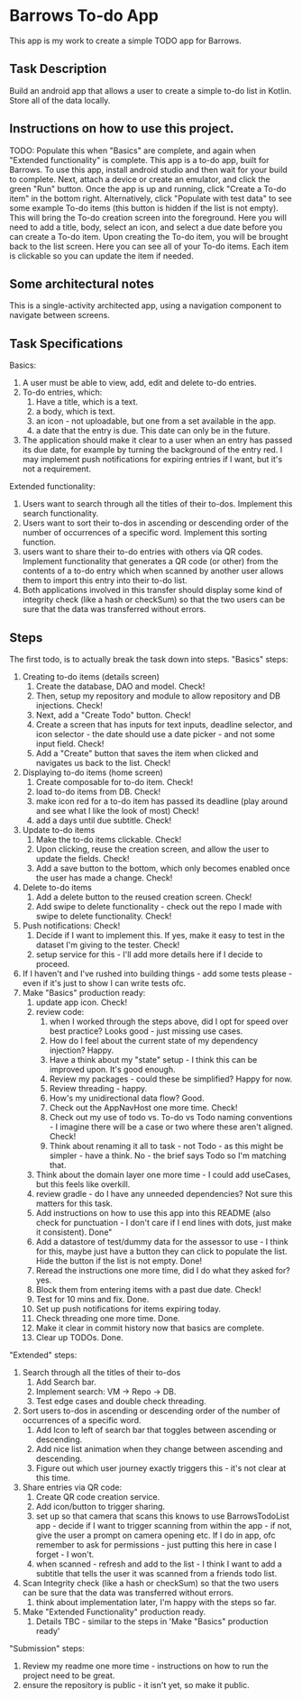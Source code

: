 # Barrows To-do App
This app is my work to create a simple TODO app for Barrows.

## Task Description
Build an android app that allows a user to create a simple to-do list in Kotlin.
Store all of the data locally.

## Instructions on how to use this project.
TODO: Populate this when "Basics" are complete, and again when "Extended functionality" is complete.
This app is a to-do app, built for Barrows.
To use this app, install android studio and then wait for your build to complete.
Next, attach a device or create an emulator, and click the green "Run" button.
Once the app is up and running, click "Create a To-do item" in the bottom right.
Alternatively, click "Populate with test data" to see some example To-do items (this button is hidden if the list is not empty).
This will bring the To-do creation screen into the foreground.
Here you will need to add a title, body, select an icon, and select a due date before you can create a To-do item.
Upon creating the To-do item, you will be brought back to the list screen. Here you can see all of your To-do items.
Each item is clickable so you can update the item if needed.

## Some architectural notes
This is a single-activity architected app, using a navigation component to navigate between screens.

## Task Specifications
Basics:
1. A user must be able to view, add, edit and delete to-do entries.
2. To-do entries, which:
   1. Have a title, which is a text.
   2. a body, which is text.
   3. an icon - not uploadable, but one from a set available in the app.
   4. a date that the entry is due. This date can only be in the future.
3. The application should make it clear to a user when an entry has passed its due date, for example by turning the background of the entry red.
I may implement push notifications for expiring entries if I want, but it's not a requirement.

Extended functionality:
1. Users want to search through all the titles of their to-dos. Implement this search functionality.
2. Users want to sort their to-dos in ascending or descending order of the number of occurrences of a specific word. Implement this sorting function.
3. users want to share their to-do entries with others via QR codes. Implement functionality that generates a QR code (or other) from the contents of a to-do entry which when scanned by another user allows them to import this entry into their to-do list.
4. Both applications involved in this transfer should display some kind of integrity check (like a hash or checkSum) so that the two users can be sure that the data was transferred without errors.

## Steps
The first todo, is to actually break the task down into steps.
"Basics" steps:
1. Creating to-do items (details screen)
   1. Create the database, DAO and model. Check!
   2. Then, setup my repository and module to allow repository and DB injections. Check!
   3. Next, add a "Create Todo" button. Check!
   4. Create a screen that has inputs for text inputs, deadline selector, and icon selector - the date should use a date picker - and not some input field. Check!
   5. Add a "Create" button that saves the item when clicked and navigates us back to the list. Check!
2. Displaying to-do items (home screen)
   1. Create composable for to-do item. Check!
   2. load to-do items from DB. Check! 
   3. make icon red for a to-do item has passed its deadline (play around and see what I like the look of most) Check!
   4. add a days until due subtitle. Check!
3. Update to-do items
   1. Make the to-do items clickable. Check!
   2. Upon clicking, reuse the creation screen, and allow the user to update the fields. Check!
   3. Add a save button to the bottom, which only becomes enabled once the user has made a change. Check!
4. Delete to-do items
   1. Add a delete button to the reused creation screen. Check!
   2. Add swipe to delete functionality - check out the repo I made with swipe to delete functionality. Check!
5. Push notifications: Check!
   1. Decide if I want to implement this. If yes, make it easy to test in the dataset I'm giving to the tester. Check!
   2. setup service for this - I'll add more details here if I decide to proceed.
6. If I haven't and I've rushed into building things - add some tests please - even if it's just to show I can write tests ofc.
7. Make "Basics" production ready:
   1. update app icon. Check!
   2. review code:
      1. when I worked through the steps above, did I opt for speed over best practice? Looks good - just missing use cases.
      2. How do I feel about the current state of my dependency injection? Happy.
      3. Have a think about my "state" setup - I think this can be improved upon. It's good enough.
      4. Review my packages - could these be simplified? Happy for now.
      5. Review threading - happy.
      6. How's my unidirectional data flow? Good.
      7. Check out the AppNavHost one more time. Check!
      8. Check out my use of todo vs. To-do vs Todo naming conventions - I imagine there will be a case or two where these aren't aligned. Check!
      9. Think about renaming it all to task - not Todo - as this might be simpler - have a think. No - the brief says Todo so I'm matching that.
   3. Think about the domain layer one more time - I could add useCases, but this feels like overkill.
   4. review gradle - do I have any unneeded dependencies? Not sure this matters for this task.
   5. Add instructions on how to use this app into this README (also check for punctuation - I don't care if I end lines with dots, just make it consistent). Done"
   6. Add a datastore of test/dummy data for the assessor to use - I think for this, maybe just have a button they can click to populate the list. Hide the button if the list is not empty. Done!
   7. Reread the instructions one more time, did I do what they asked for? yes.
   8. Block them from entering items with a past due date. Check!
   9. Test for 10 mins and fix. Done.
   10. Set up push notifications for items expiring today.
   11. Check threading one more time. Done.
   12. Make it clear in commit history now that basics are complete.
   13. Clear up TODOs. Done.

"Extended" steps:
1. Search through all the titles of their to-dos
   1. Add Search bar.
   2. Implement search: VM -> Repo -> DB.
   3. Test edge cases and double check threading.
2. Sort users to-dos in ascending or descending order of the number of occurrences of a specific word.
   1. Add Icon to left of search bar that toggles between ascending or descending.
   2. Add nice list animation when they change between ascending and descending.
   3. Figure out which user journey exactly triggers this - it's not clear at this time.
3. Share entries via QR code: 
   1. Create QR code creation service.
   2. Add icon/button to trigger sharing.
   3. set up so that camera that scans this knows to use BarrowsTodoList app - decide if I want to trigger scanning from within the app - if not, give the user a prompt on camera opening etc. If I do in app, ofc remember to ask for permissions - just putting this here in case I forget - I won't.
   4. when scanned - refresh and add to the list - I think I want to add a subtitle that tells the user it was scanned from a friends todo list.
4. Scan Integrity check (like a hash or checkSum) so that the two users can be sure that the data was transferred without errors.
   1. think about implementation later, I'm happy with the steps so far.
5. Make "Extended Functionality" production ready.
   1. Details TBC - similar to the steps in 'Make "Basics" production ready'

"Submission" steps:
1. Review my readme one more time - instructions on how to run the project need to be great.
2. ensure the repository is public - it isn't yet, so make it public.